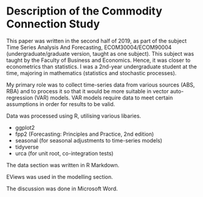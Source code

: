 # Description of the Commodity Connection Study

This paper was written in the second half of 2019, as part of the subject Time Series Analysis And Forecasting, ECOM30004/ECOM90004 (undergraduate/graduate version, taught as one subject). This subject was taught by the Faculty of Business and Economics. Hence, it was closer to econometrics than statistics. I was a 2nd-year undergraduate student at the time, majoring in mathematics (statistics and stochastic processes).

My primary role was to collect time-series data from various sources (ABS, RBA) and to process it so that it would be more suitable in vector auto-regression (VAR) models. VAR models require data to meet certain assumptions in order for results to be valid.

Data was processed using R, utilising various libaries.

* ggplot2
* fpp2 (Forecasting: Principles and Practice, 2nd edition)
* seasonal (for seasonal adjustments to time-series models)
* tidyverse
* urca (for unit root, co-integration tests)

The data section was written in R Markdown.

EViews was used in the modelling section.

The discussion was done in Microsoft Word.

